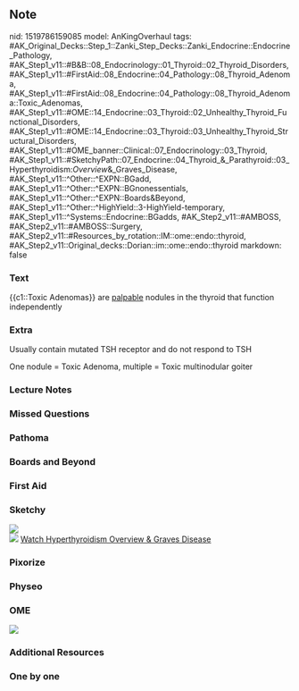 ## Note
nid: 1519786159085
model: AnKingOverhaul
tags: #AK_Original_Decks::Step_1::Zanki_Step_Decks::Zanki_Endocrine::Endocrine_Pathology, #AK_Step1_v11::#B&B::08_Endocrinology::01_Thyroid::02_Thyroid_Disorders, #AK_Step1_v11::#FirstAid::08_Endocrine::04_Pathology::08_Thyroid_Adenoma, #AK_Step1_v11::#FirstAid::08_Endocrine::04_Pathology::08_Thyroid_Adenoma::Toxic_Adenomas, #AK_Step1_v11::#OME::14_Endocrine::03_Thyroid::02_Unhealthy_Thyroid_Functional_Disorders, #AK_Step1_v11::#OME::14_Endocrine::03_Thyroid::03_Unhealthy_Thyroid_Structural_Disorders, #AK_Step1_v11::#OME_banner::Clinical::07_Endocrinology::03_Thyroid, #AK_Step1_v11::#SketchyPath::07_Endocrine::04_Thyroid_&_Parathyroid::03_Hyperthyroidism:_Overview_&_Graves_Disease, #AK_Step1_v11::^Other::^EXPN::BGadd, #AK_Step1_v11::^Other::^EXPN::BGnonessentials, #AK_Step1_v11::^Other::^EXPN::Boards&Beyond, #AK_Step1_v11::^Other::^HighYield::3-HighYield-temporary, #AK_Step1_v11::^Systems::Endocrine::BGadds, #AK_Step2_v11::#AMBOSS, #AK_Step2_v11::#AMBOSS::Surgery, #AK_Step2_v11::#Resources_by_rotation::IM::ome::endo::thyroid, #AK_Step2_v11::Original_decks::Dorian::im::ome::endo::thyroid
markdown: false

### Text
{{c1::Toxic Adenomas}} are <u>palpable</u> nodules in the thyroid
that function independently

### Extra
Usually contain mutated TSH receptor and do not respond to TSH
<div>
  One nodule = Toxic Adenoma, multiple = Toxic multinodular goiter
</div>

### Lecture Notes


### Missed Questions


### Pathoma


### Boards and Beyond


### First Aid


### Sketchy
<div><img src=
"TA%20follicular%20carcininoma_1566160514431.jpg"></div><img src=
"tmp_rbBLk_1566160514431.png"> <a href=
"https://dashboard.sketchy.com/study/medical/courses/medical-pathophysiology/units/medical-pathophysiology-endocrine/videos/medical-pathophysiology-endocrine-thyroid-and-parathyroid-hyperthyroidism-overview-and-graves-disease?utm_source=anki&utm_medium=partnership&utm_campaign=february_update&utm_content=medical">
Watch Hyperthyroidism Overview & Graves Disease</a>

### Pixorize


### Physeo


### OME
<div class="ome-widget">
  <a href=
  "https://onlinemeded.org/spa/endocrinology/thyroid/acquire?ref=anki">
  <img src="_OME_AnkiFlashcards_Lesson_2.png"></a>
</div>

### Additional Resources


### One by one

